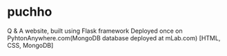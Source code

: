 # puchho
Q &amp; A website, built using Flask framework 
Deployed once on PyhtonAnywhere.com(MongoDB database deployed at mLab.com)
[HTML, CSS, MongoDB]
